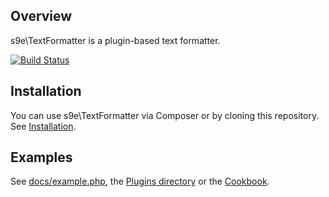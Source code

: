 ## Overview

s9e\\TextFormatter is a plugin-based text formatter.

[![Build Status](https://travis-ci.org/s9e/TextFormatter.png?branch=master)](https://travis-ci.org/s9e/TextFormatter)

## Installation

You can use s9e\\TextFormatter via Composer or by cloning this repository. See [Installation](https://github.com/s9e/TextFormatter/blob/master/docs/Cookbook/General/00_Installation.md).

## Examples

See [docs/example.php](https://github.com/s9e/TextFormatter/blob/master/docs/example.php), the [Plugins directory](https://github.com/s9e/TextFormatter/tree/master/src/s9e/TextFormatter/Plugins) or the [Cookbook](https://github.com/s9e/TextFormatter/tree/master/docs/Cookbook).
